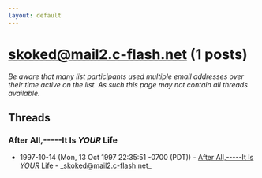 ```yaml
---
layout: default
---
```


# skoked@mail2.c-flash.net (1 posts)

_Be aware that many list participants used multiple email addresses over their time active on the list. As such this page may not contain all threads available._

## Threads

### After All,-----It Is *YOUR* Life
+ 1997-10-14 (Mon, 13 Oct 1997 22:35:51 -0700 (PDT)) - [After All,-----It Is *YOUR* Life](/archive/1997/10/23c3bb50eb532e9b42fae3ccc92b1549f9abb8cb8da051e32fdf988da1e6b548) - _skoked@mail2.c-flash.net_

